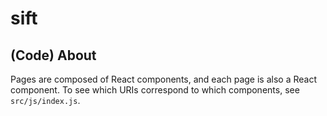 # sift

## (Code) About
Pages are composed of React components, and each page is also a React component.
To see which URIs correspond to which components, see `src/js/index.js`.
